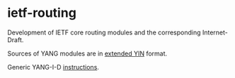 ietf-routing
============

Development of IETF core routing modules and the corresponding Internet-Draft.

Sources of YANG modules are in
[extended YIN](https://gitlab.labs.nic.cz/labs/yang-tools/wikis/editing_yang#yin-schema-extensions) format.

Generic YANG-I-D [instructions](https://github.com/llhotka/YANG-I-D/wiki/Instructions).



